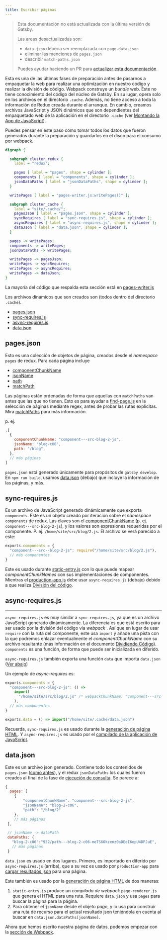 ```yaml
---
title: Escribir páginas
---
```


> Esta documentación no está actualizada con la última versión de Gatsby.
>
> Las areas desactualizadas son:
>
> - `data.json` debería ser reemplazada con `page-data.json`
> - eliminar las menciones de `pages.json`
> - describir `match-paths.json`
>
> Puedes ayudar haciendo un PR para [actualizar esta documentación](https://github.com/gatsbyjs/gatsby/issues/14228).

Esta es una de las últimas fases de preparación antes de pasarnos a empaquetar la web para realizar una optimización en nuestro código y realizar la división de código. Webpack construye un _bundle_ web. Este no tiene conocimiento del código del núcleo de Gatsby. En su lugar, opera solo en los archivos en el directorio `.cache`. Además, no tiene acceso a toda la información de Redux creada durante el arranque. En cambio, creamos archivos JavaScript y JSON dinámicos que son dependientes del empaquetado web de la aplicación en el directorio `.cache` (ver [Montando la App de JavaScript](/docs/production-app/)). 

Puedes pensar en este paso como tomar todos los datos que fueron generados durante la preparación y guardarlos en el disco para el consumo por webpack.

```dot
digraph {

  subgraph cluster_redux {
    label = "redux";

    pages [ label = "pages", shape = cylinder ];
    components [ label = "components", shape = cylinder ];
    jsonDataPaths [ label = "jsonDataPaths", shape = cylinder ];
  }

  writePages [ label = "pages-writer.js:writePages()" ];

  subgraph cluster_cache {
    label = "site/.cache/";
    pagesJson [ label = "pages.json", shape = cylinder ];
    syncRequires [ label = "sync-requires.js", shape = cylinder ];
    asyncRequires [ label = "async-requires.js", shape = cylinder ];
    dataJson [ label = "data.json", shape = cylinder ];
  }

  pages -> writePages;
  components -> writePages;
  jsonDataPaths -> writePages;

  writePages -> pagesJson;
  writePages -> syncRequires;
  writePages -> asyncRequires;
  writePages -> dataJson;
}
```

La mayoría del código que respalda esta sección está en [pages-writer.js](https://github.com/gatsbyjs/gatsby/blob/master/packages/gatsby/src/internal-plugins/query-runner/pages-writer.js)

Los archivos dinámicos que son creados son (todos dentro del directorio `.cache`).

- [pages.json](#pagesjson)
- [sync-requires.js](#sync-requiresjs)
- [async-requires.js](#async-requiresjs)
- [data.json](#datajson)

## pages.json

Esto es una colección de objetos de página, creados desde el _namespace_ `pages` de redux. Para cada página incluye

- [componentChunkName](/docs/behind-the-scenes-terminology/#componentchunkname)
- [jsonName](/docs/behind-the-scenes-terminology/#jsonname)
- [path](/docs/behind-the-scenes-terminology/#path)
- [matchPath](/docs/behind-the-scenes-terminology/#matchpath)

Las páginas están ordenadas de forma que aquellas con `matchPath`s van antes que las que no tienen. Esto es para ayudar a [find-page.js](https://github.com/gatsbyjs/gatsby/blob/master/packages/gatsby/cache-dir/find-page.js) en la selección de páginas mediante regex, antes de probar las rutas explícitas. Mira [matchPaths](/docs/behind-the-scenes-terminology/#matchpath) para más información.

p. ej.

```javascript
;[
  {
    componentChunkName: "component---src-blog-2-js",
    jsonName: "blog-c06",
    path: "/blog",
  },
  // más páginas
]
```

`pages.json` está generado únicamente para propósitos de `gatsby develop`. En `npm run build`, usamos [data.json](/docs/write-pages/#datajson) (debajo) que incluye la información de las páginas, y más.

## sync-requires.js

Es un archivo de JavaScript generado dinámicamente que exporta `components`. Este es un objeto creado por iteración sobre el _namespace_ `components` de redux. Las claves son el [componentChunkName](/docs/behind-the-scenes-terminology/#componentchunkname) (p. ej. `component---src-blog-2-js`), y los valores son expresiones requeridas por el componente. P. ej. `/home/site/src/blog/2.js`. El archivo se verá parecido a este:

```javascript
exports.components = {
  "component---src--blog-2-js": require("/home/site/src/blog/2.js"),
  // más componentes
}
```

Este es usado durante [static-entry.js](https://github.com/gatsbyjs/gatsby/blob/master/packages/gatsby/cache-dir/static-entry.js) con lo que puede mapear _componentChunkNames_ con sus implementaciones de componentes. Mientras el [production-app.js](https://github.com/gatsbyjs/gatsby/blob/master/packages/gatsby/cache-dir/production-app.js) debe usar `async-requires.js` (debajo) debido a que realiza [División del código](/docs/how-code-splitting-works/).

## async-requires.js

---

`async-requires.js`  es muy similar a `sync-requires.js`, ya que es un archivo JavaScript generado dinámicamente. La diferencia es que está escrito para ser usado por la división del código via _webpack_ . Así que en lugar de usar `require` con la ruta del componente, este usa `import` y añade una pista con la que podremos enlazar eventualmente el _componentChunkName_ con su archivo resultante (más información en el documento [Dividiendo Código](/docs/how-code-splitting-works/)). `components` es una función, de forma que puede ser inicializada en diferido.

`async-requires.js` también exporta una función `data` que importa `data.json` ([Ver abajo](/docs/write-pages/#datajson))

Un ejemplo de _async-requires_ es:

```javascript
exports.components = {
  "component---src-blog-2-js": () =>
    import(
      "/home/site/src/blog/2.js" /* webpackChunkName: "component---src-blog-2-js" */
    ),
  // más componentes
}

exports.data = () => import("/home/site/.cache/data.json")
```

Recuerda, `sync-requires.js` es usado durante la [generación de página HTML](/docs/html-generation/). Y `async-requires.js` es usado por el [compilado de la aplicación de JavaScript](/docs/production-app/). 

## data.json

Este es un archivo json generado. Contiene todo los contenidos de `pages.json` ([como antes](/docs/write-pages/#pagesjson)), y el redux `jsonDataPaths` los cuales fueron creados al final de la fase de [ejecución de consulta](/docs/query-execution/#save-query-results-to-redux-and-disk). Se parece a: 

```javascript
{
  pages: [
    {
        "componentChunkName": "component---src-blog-2-js",
        "jsonName": "blog-2-c06",
        "path": "/blog/2"
    },
    // más páginas
 ],

 // jsonName -> dataPath
 dataPaths: {
   "blog-2-c06":"952/path---blog-2-c06-meTS6Okzenz0aDEeI6epU4DPJuE",
   // más páginas
 }
```

`data.json` es usado en dos lugares. Primero, es importado en diferido por `async-requires.js` (arriba), que a su vez es usado por `production-app` para [cargar resultados json](/docs/production-app/#load-page-resources) para una página.

Este también es usado por la [generación de página HTML](/docs/html-generation/) de dos maneras:

1. `static-entry.js` produce un _compilado de webpack_ `page-renderer.js` que genera el HTML para una ruta. Requiere `data.json` y usa `pages` para buscar la página para la página.
2. Para obtener el `jsonName` desde el objeto _page_, y lo usa para construir una ruta de recurso para el actual resultado json teniéndola en cuenta al buscar en `data.json.dataPaths[jsonName]`.

Ahora que hemos escrito nuestra página de datos, podemos empezar con la [sección de Webpack](/docs/webpack-and-ssr/).
